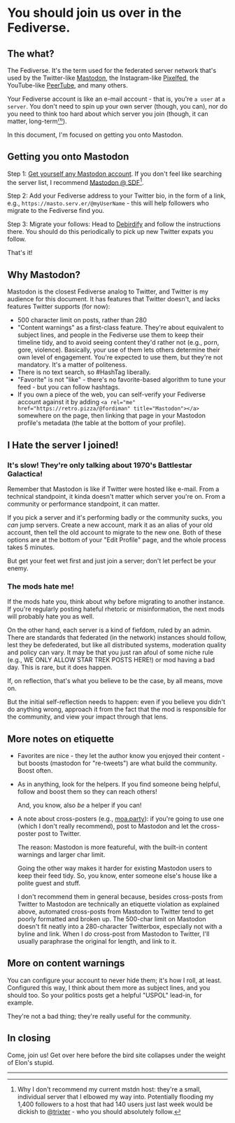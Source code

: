 # You should join us over in the Fediverse.

## The what?

The Fediverse.  It's the term used for the federated server network that's used by the Twitter-like [Mastodon](https://joinmastodon.org), the Instagram-like [Pixelfed](https://pixelfed.org/), the YouTube-like [PeerTube](https://joinpeertube.org/en), and many others.

Your Fediverse account is like an e-mail account - that is, you're `a user` at `a server`.  You don't need to spin up your own server (though, you can), nor do you need to think too hard about which server you join (though, it can matter, long-term[⁽¹⁾](#i-hate-the-server-i-joined--its-slow--the-mods-hate-me)).

In this document, I'm focused on getting you onto Mastodon.

## Getting you onto Mastodon

Step 1: [Get yourself any Mastodon account](https://joinmastodon.org/servers).  If you don't feel like searching the server list, I recommend [Mastodon @ SDF](https://mastodon.sdf.org)[^2].

Step 2: Add your Fediverse address to your Twitter bio, in the form of a link, e.g., `https://masto.serv.er/@myUserName` - this will help followers who migrate to the Fediverse find you.

Step 3: Migrate your follows: Head to [Debirdify](https://pruvisto.org/debirdify) and follow the instructions there. You should do this periodically to pick up new Twitter expats you follow.

That's it!

## Why Mastodon?

Mastodon is the closest Fediverse analog to Twitter, and Twitter is my audience for this document.  It has features that Twitter doesn't, and lacks features Twitter supports (for now):

* 500 character limit on posts, rather than 280
* "Content warnings" as a first-class feature.  They're about equivalent to subject lines, and people in the Fediverse use them to keep their timeline tidy, and to avoid seeing content they'd rather not (e.g., porn, gore, violence).  Basically, your use of them lets others determine their own level of engagement.  You're expected to use them, but they're not mandatory.  It's a matter of politeness.
* There is no text search, so #HashTag liberally.
* "Favorite" is not "like" - there's no favorite-based algorithm to tune your feed - but you can follow hashtags.
* If you own a piece of the web, you can self-verify your Fediverse account against it by adding `<a rel="me" href="https://retro.pizza/@fordiman" title="Mastodon"></a>` somewhere on the page, then linking that page in your Mastodon profile's metadata (the table at the bottom of your profile).

## I Hate the server I joined!

### It's slow! They're only talking about 1970's Battlestar Galactica!

Remember that Mastodon is like if Twitter were hosted like e-mail. From a technical standpoint, it kinda doesn't matter which server you're on. From a community or performance standpoint, it can matter.

If you pick a server and it's performing badly or the community sucks, you _can_ jump servers. Create a new account, mark it as an alias of your old account, then tell the old account to migrate to the new one.  Both of these options are at the bottom of your "Edit Profile" page, and the whole process takes 5 minutes.
  
But get your feet wet first and just join a server; don't let perfect be your enemy.

### The mods hate me!

If the mods hate you, think about why before migrating to another instance.  If you're regularly posting hateful rhetoric or misinformation, the next mods will probably hate you as well.

On the other hand, each server is a kind of fiefdom, ruled by an admin.  There are standards that federated (in the network) instances should follow, lest they be defederated, but like all distributed systems, moderation quality and policy can vary.  It may be that you just ran afoul of some niche rule (e.g., WE ONLY ALLOW STAR TREK POSTS HERE!) or mod having a bad day.  This is rare, but it does happen.

If, on reflection, that's what you believe to be the case, by all means, move on.

But the initial self-reflection needs to happen: even if you believe you didn't do anything wrong, approach it from the fact that the mod is responsible for the community, and view your impact through that lens.

## More notes on etiquette

  * Favorites are nice - they let the author know you enjoyed their content - but boosts (mastodon for "re-tweets") are what build the community. Boost often. 

  * As in anything, look for the helpers. If you find someone being helpful, follow and boost them so they can reach others!

    And, you know, also _be_ a helper if you can! 

  * A note about cross-posters (e.g., [moa.party](https://moa.party)): if you're going to use one (which I don't really recommend), post to Mastodon and let the cross-poster post to Twitter.

    The reason: Mastodon is more featureful, with the built-in content warnings and larger char limit.  

    Going the other way makes it harder for existing Mastodon users to keep their feed tidy. So, you know, enter someone else's house like a polite guest and stuff.

    I don't recommend them in general because, besides cross-posts from Twitter to Mastodon are technically an etiquette violation as explained above, automated cross-posts from Mastodon to Twitter tend to get poorly formatted and broken up.  The 500-char limit on Mastodon doesn't fit neatly into a 280-character Twitterbox, especially not with a byline and link.  When I _do_ cross-post from Mastodon to Twitter, I'll usually paraphrase the original for length, and link to it.

## More on content warnings
  
You can configure your account to never hide them; it's how I roll, at least. Configured this way, I think about them more as subject lines, and you should too. So your politics posts get a helpful "USPOL" lead-in, for example.

They're not a bad thing; they're really useful for the community.

## In closing

Come, join us! Get over here before the bird site collapses under the weight of Elon's stupid. 

-----

[^2]: Why I don't recommend my current mstdn host: they're a small, individual server that I elbowed my way into. Potentially flooding my 1,400 followers to a host that had 140 users just last week would be dickish to [@trixter](https://retro.pizza/@trixter) - who you should absolutely follow.
